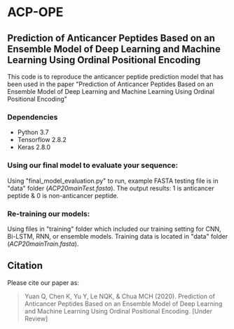 # ACP-OPE
## Prediction of Anticancer Peptides Based on an Ensemble Model of Deep Learning and Machine Learning Using Ordinal Positional Encoding

This code is to reproduce the anticancer peptide prediction model that has been used in the paper "Prediction of Anticancer Peptides Based on an Ensemble Model of Deep Learning and Machine Learning Using Ordinal Positional Encoding"

### Dependencies
- Python 3.7
- Tensorflow 2.8.2
- Keras 2.8.0

### Using our final model to evaluate your sequence:
Using "final_model_evaluation.py" to run, example FASTA testing file is in "data" folder (*ACP20mainTest.fasta*). The output results: 1 is anticancer peptide & 0 is non-anticancer peptide.

### Re-training our models:
Using files in "training" folder which included our training setting for CNN, Bi-LSTM, RNN, or ensemble models. Training data is located in "data" folder (*ACP20mainTrain.fasta*).

## Citation
Please cite our paper as:
>Yuan Q, Chen K, Yu Y, Le NQK, & Chua MCH (2020). Prediction of Anticancer Peptides Based on an Ensemble Model of Deep Learning and Machine Learning Using Ordinal Positional Encoding. [Under Review]


